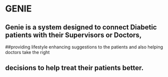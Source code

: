# GENIE
## Genie is a system designed to connect Diabetic patients with their Supervisors or Doctors,
##providing lifestyle enhancing suggestions to the patients and also helping doctors take the right
## decisions to help treat their patients better.
